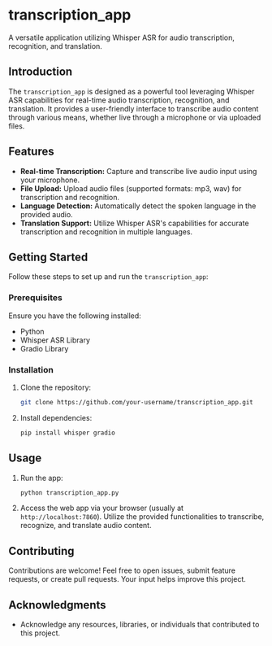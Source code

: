 # transcription_app

A versatile application utilizing Whisper ASR for audio transcription, recognition, and translation.

## Introduction

The `transcription_app` is designed as a powerful tool leveraging Whisper ASR capabilities for real-time audio transcription, recognition, and translation. It provides a user-friendly interface to transcribe audio content through various means, whether live through a microphone or via uploaded files.

## Features

- **Real-time Transcription:** Capture and transcribe live audio input using your microphone.
- **File Upload:** Upload audio files (supported formats: mp3, wav) for transcription and recognition.
- **Language Detection:** Automatically detect the spoken language in the provided audio.
- **Translation Support:** Utilize Whisper ASR's capabilities for accurate transcription and recognition in multiple languages.

## Getting Started

Follow these steps to set up and run the `transcription_app`:

### Prerequisites

Ensure you have the following installed:

- Python
- Whisper ASR Library
- Gradio Library

### Installation

1. Clone the repository:

   ```bash
   git clone https://github.com/your-username/transcription_app.git
   ```

2. Install dependencies:

   ```bash
   pip install whisper gradio
   ```

## Usage

1. Run the app:

   ```bash
   python transcription_app.py
   ```

2. Access the web app via your browser (usually at `http://localhost:7860`). Utilize the provided functionalities to transcribe, recognize, and translate audio content.

## Contributing

Contributions are welcome! Feel free to open issues, submit feature requests, or create pull requests. Your input helps improve this project.

## Acknowledgments

- Acknowledge any resources, libraries, or individuals that contributed to this project.
